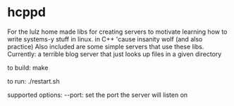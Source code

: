 hcppd
=====

For the lulz home made libs for creating servers to motivate learning how to write systems-y stuff in linux. in C++ 'cause insanity wolf (and also practice)
Also included are some simple servers that use these libs. Currently: a terrible blog server that just looks up files in a given directory

to build:
make

to run:
./restart.sh

supported options:
--port: set the port the server will listen on
